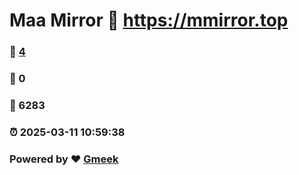 # Maa Mirror :link: https://mmirror.top 
### :page_facing_up: [4](https://mmirror.top/tag.html) 
### :speech_balloon: 0 
### :hibiscus: 6283 
### :alarm_clock: 2025-03-11 10:59:38 
### Powered by :heart: [Gmeek](https://github.com/Meekdai/Gmeek)
